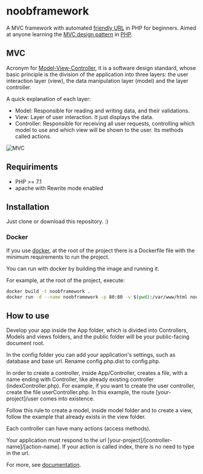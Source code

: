 # noobframework

A MVC framework with automated [friendly URL](https://techterms.com/definition/friendly_url) in PHP for beginners. Aimed at anyone learning the [MVC design pattern](https://pt.wikipedia.org/wiki/MVC) in [PHP](https://www.php.net/).

## MVC

Acronym for [Model-View-Controller](https://en.wikipedia.org/wiki/Model%E2%80%93view%E2%80%93controller), it is a software design standard, whose basic principle is the division of the application into three layers: the user interaction layer (view), the data manipulation layer (model) and the layer controller.

A quick explanation of each layer:

* Model: Responsible for reading and writing data, and their validations.
* View: Layer of user interaction. It just displays the data.
* Controller: Responsible for receiving all user requests, controlling which model to use and which view will be shown to the user. Its methods called actions.

![MVC](https://upload.wikimedia.org/wikipedia/commons/a/a0/MVC-Process.svg)

## Requiriments

* PHP >= 7.1
* apache with Rewrite mode enabled

## Installation

Just clone or download this repository. :)

### Docker

If you use [docker](https://www.docker.com/), at the root of the project there is a Dockerfile file with the minimum requirements to run the project.

You can run with docker by building the image and running it.

For example, at the root of the project, execute:

```bash
docker build -t noobframework .
docker run -d --name noobframework -p 80:80 -v $(pwd):/var/www/html noobframework
```

## How to use

Develop your app inside the App folder, which is divided into Controllers, Models and views folders, and the public folder will be your public-facing document root.

In the config folder you can add your application's settings, such as database and base url. Rename config.php.dist to config.php.

In order to create a controller, inside App/Controller, creates a file, with a name ending with Controller, like already existing controller (indexController.php). For example, if you want to create the user controller, create the file userController.php. In this example, the route [your-project]/user comes into existence.

Follow this rule to create a model, inside model folder and to create a view, follow the example that already exists in the view folder.

Each controller can have many actions (access methods).

Your application must respond to the url [your-project]/[controller-name]/[action-name]. If your action is called index, there is no need to type in the url.

For more, see [documentation](https://edigar.github.io/noobframework).
